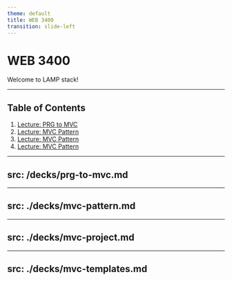 ```yaml
---
theme: default
title: WEB 3400
transition: slide-left
---
```


# WEB 3400

Welcome to LAMP stack!

---

## Table of Contents

1. [Lecture: PRG to MVC](/3)
2. [Lecture: MVC Pattern](/27)
3. [Lecture: MVC Pattern](/42)
4. [Lecture: MVC Pattern](/65)

---
src: /decks/prg-to-mvc.md
---

---
src: ./decks/mvc-pattern.md
---

---
src: ./decks/mvc-project.md
---

---
src: ./decks/mvc-templates.md
---